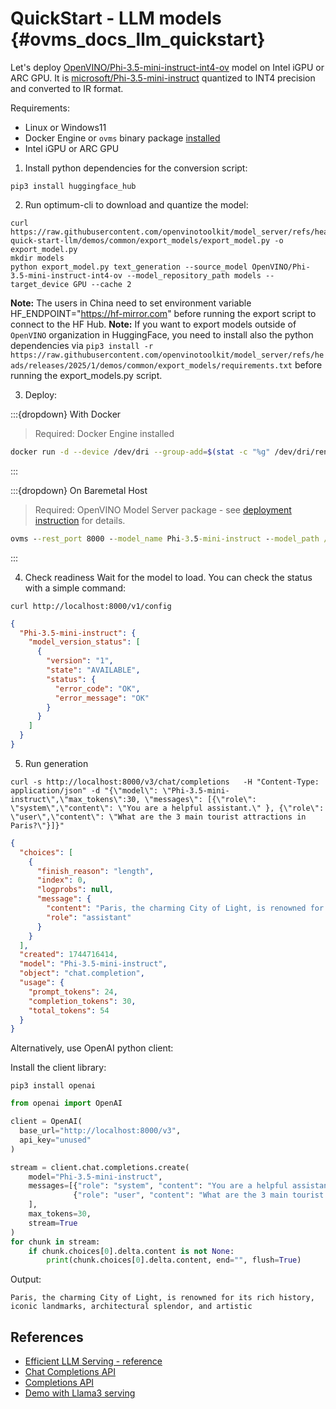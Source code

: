 # QuickStart - LLM models {#ovms_docs_llm_quickstart}

Let's deploy [OpenVINO/Phi-3.5-mini-instruct-int4-ov](https://huggingface.co/OpenVINO/Phi-3.5-mini-instruct-int4-ov) model on Intel iGPU or ARC GPU.
It is [microsoft/Phi-3.5-mini-instruct](https://huggingface.co/microsoft/Phi-3.5-mini-instruct) quantized to INT4 precision and converted to IR format.

Requirements:
- Linux or Windows11
- Docker Engine or `ovms` binary package [installed](../deploying_server_baremetal.md)
- Intel iGPU or ARC GPU 


1. Install python dependencies for the conversion script:
```console
pip3 install huggingface_hub
```

2. Run optimum-cli to download and quantize the model:
```console
curl https://raw.githubusercontent.com/openvinotoolkit/model_server/refs/heads/simpler-quick-start-llm/demos/common/export_models/export_model.py -o export_model.py
mkdir models
python export_model.py text_generation --source_model OpenVINO/Phi-3.5-mini-instruct-int4-ov --model_repository_path models --target_device GPU --cache 2
```
**Note:** The users in China need to set environment variable HF_ENDPOINT="https://hf-mirror.com" before running the export script to connect to the HF Hub.
**Note:** If you want to export models outside of `OpenVINO` organization in HuggingFace, you need to install also the python dependencies via `pip3 install -r https://raw.githubusercontent.com/openvinotoolkit/model_server/refs/heads/releases/2025/1/demos/common/export_models/requirements.txt` before running the export_models.py script.
 
3. Deploy:

:::{dropdown} With Docker

> Required: Docker Engine installed

```bash
docker run -d --device /dev/dri --group-add=$(stat -c "%g" /dev/dri/render*) --rm -p 8000:8000 -v $(pwd)/models:/models:ro openvino/model_server:latest-gpu --rest_port 8000 --model_name Phi-3.5-mini-instruct --model_path /models/OpenVINO/Phi-3.5-mini-instruct-int4-ov
```
:::

:::{dropdown} On Baremetal Host

> Required: OpenVINO Model Server package - see [deployment instruction](../deploying_server_baremetal.md) for details.

```bat
ovms --rest_port 8000 --model_name Phi-3.5-mini-instruct --model_path /models/OpenVINO/Phi-3.5-mini-instruct-int4-ov
```
:::

4. Check readiness
Wait for the model to load. You can check the status with a simple command:
```console
curl http://localhost:8000/v1/config
```
```json
{
  "Phi-3.5-mini-instruct": {
    "model_version_status": [
      {
        "version": "1",
        "state": "AVAILABLE",
        "status": {
          "error_code": "OK",
          "error_message": "OK"
        }
      }
    ]
  }
}
```

5. Run generation
```console
curl -s http://localhost:8000/v3/chat/completions   -H "Content-Type: application/json" -d "{\"model\": \"Phi-3.5-mini-instruct\",\"max_tokens\":30, \"messages\": [{\"role\": \"system\",\"content\": \"You are a helpful assistant.\" }, {\"role\": \"user\",\"content\": \"What are the 3 main tourist attractions in Paris?\"}]}"
```
```json
{
  "choices": [
    {
      "finish_reason": "length",
      "index": 0,
      "logprobs": null,
      "message": {
        "content": "Paris, the charming City of Light, is renowned for its rich history, iconic landmarks, architectural splendor, and artistic",
        "role": "assistant"
      }
    }
  ],
  "created": 1744716414,
  "model": "Phi-3.5-mini-instruct",
  "object": "chat.completion",
  "usage": {
    "prompt_tokens": 24,
    "completion_tokens": 30,
    "total_tokens": 54
  }
}

```

Alternatively, use OpenAI python client:

Install the client library:
```console
pip3 install openai
```
```python
from openai import OpenAI

client = OpenAI(
  base_url="http://localhost:8000/v3",
  api_key="unused"
)

stream = client.chat.completions.create(
    model="Phi-3.5-mini-instruct",
    messages=[{"role": "system", "content": "You are a helpful assistant."},
              {"role": "user", "content": "What are the 3 main tourist attractions in Paris?"}
    ],
    max_tokens=30,
    stream=True
)
for chunk in stream:
    if chunk.choices[0].delta.content is not None:
        print(chunk.choices[0].delta.content, end="", flush=True)
```

Output:
```
Paris, the charming City of Light, is renowned for its rich history, iconic landmarks, architectural splendor, and artistic
```


## References
- [Efficient LLM Serving - reference](reference.md)
- [Chat Completions API](../model_server_rest_api_chat.md)
- [Completions API](../model_server_rest_api_completions.md)
- [Demo with Llama3 serving](../../demos/continuous_batching/README.md)

